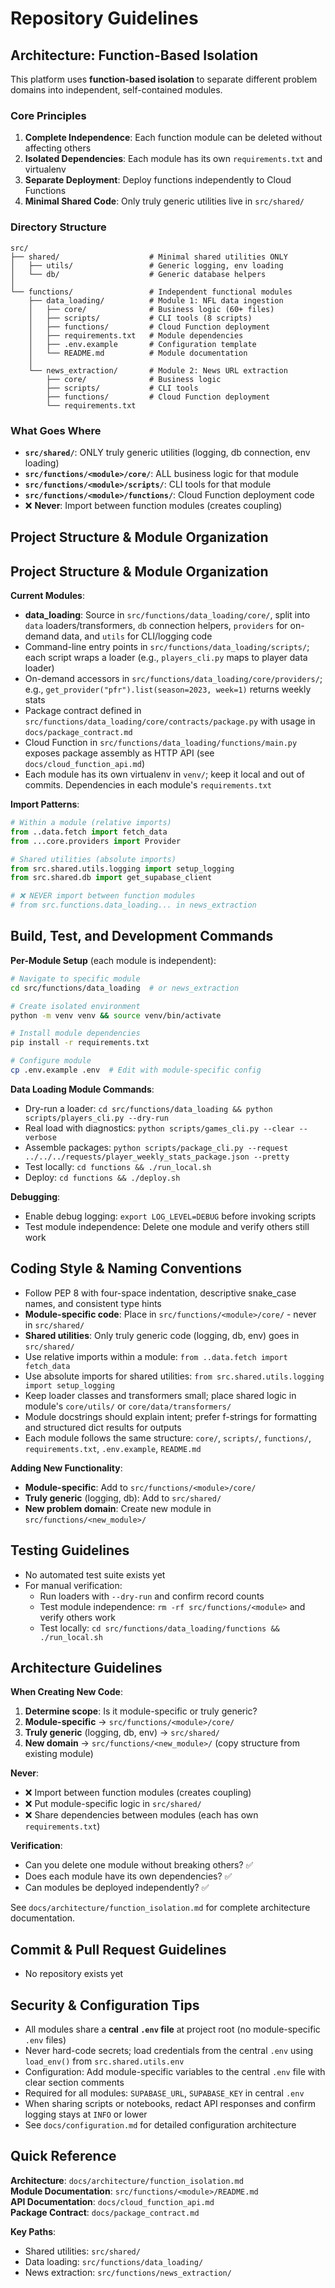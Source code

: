 # Repository Guidelines

## Architecture: Function-Based Isolation

This platform uses **function-based isolation** to separate different problem domains into independent, self-contained modules.

### Core Principles
1. **Complete Independence**: Each function module can be deleted without affecting others
2. **Isolated Dependencies**: Each module has its own `requirements.txt` and virtualenv
3. **Separate Deployment**: Deploy functions independently to Cloud Functions
4. **Minimal Shared Code**: Only truly generic utilities live in `src/shared/`

### Directory Structure
```
src/
├── shared/                    # Minimal shared utilities ONLY
│   ├── utils/                 # Generic logging, env loading
│   └── db/                    # Generic database helpers
│
└── functions/                 # Independent functional modules
    ├── data_loading/          # Module 1: NFL data ingestion
    │   ├── core/              # Business logic (60+ files)
    │   ├── scripts/           # CLI tools (8 scripts)
    │   ├── functions/         # Cloud Function deployment
    │   ├── requirements.txt   # Module dependencies
    │   ├── .env.example       # Configuration template
    │   └── README.md          # Module documentation
    │
    └── news_extraction/       # Module 2: News URL extraction
        ├── core/              # Business logic
        ├── scripts/           # CLI tools
        ├── functions/         # Cloud Function deployment
        └── requirements.txt
```

### What Goes Where
- **`src/shared/`**: ONLY truly generic utilities (logging, db connection, env loading)
- **`src/functions/<module>/core/`**: ALL business logic for that module
- **`src/functions/<module>/scripts/`**: CLI tools for that module
- **`src/functions/<module>/functions/`**: Cloud Function deployment code
- ❌ **Never**: Import between function modules (creates coupling)

## Project Structure & Module Organization
## Project Structure & Module Organization

**Current Modules**:
- **data_loading**: Source in `src/functions/data_loading/core/`, split into `data` loaders/transformers, `db` connection helpers, `providers` for on-demand data, and `utils` for CLI/logging code
- Command-line entry points in `src/functions/data_loading/scripts/`; each script wraps a loader (e.g., `players_cli.py` maps to player data loader)
- On-demand accessors in `src/functions/data_loading/core/providers/`; e.g., `get_provider("pfr").list(season=2023, week=1)` returns weekly stats
- Package contract defined in `src/functions/data_loading/core/contracts/package.py` with usage in `docs/package_contract.md`
- Cloud Function in `src/functions/data_loading/functions/main.py` exposes package assembly as HTTP API (see `docs/cloud_function_api.md`)
- Each module has its own virtualenv in `venv/`; keep it local and out of commits. Dependencies in each module's `requirements.txt`

**Import Patterns**:
```python
# Within a module (relative imports)
from ..data.fetch import fetch_data
from ...core.providers import Provider

# Shared utilities (absolute imports)
from src.shared.utils.logging import setup_logging
from src.shared.db import get_supabase_client

# ❌ NEVER import between function modules
# from src.functions.data_loading... in news_extraction
```

## Build, Test, and Development Commands

**Per-Module Setup** (each module is independent):
```bash
# Navigate to specific module
cd src/functions/data_loading  # or news_extraction

# Create isolated environment
python -m venv venv && source venv/bin/activate

# Install module dependencies
pip install -r requirements.txt

# Configure module
cp .env.example .env  # Edit with module-specific config
```

**Data Loading Module Commands**:
- Dry-run a loader: `cd src/functions/data_loading && python scripts/players_cli.py --dry-run`
- Real load with diagnostics: `python scripts/games_cli.py --clear --verbose`
- Assemble packages: `python scripts/package_cli.py --request ../../../requests/player_weekly_stats_package.json --pretty`
- Test locally: `cd functions && ./run_local.sh`
- Deploy: `cd functions && ./deploy.sh`

**Debugging**:
- Enable debug logging: `export LOG_LEVEL=DEBUG` before invoking scripts
- Test module independence: Delete one module and verify others still work

## Coding Style & Naming Conventions

- Follow PEP 8 with four-space indentation, descriptive snake_case names, and consistent type hints
- **Module-specific code**: Place in `src/functions/<module>/core/` - never in `src/shared/`
- **Shared utilities**: Only truly generic code (logging, db, env) goes in `src/shared/`
- Use relative imports within a module: `from ..data.fetch import fetch_data`
- Use absolute imports for shared utilities: `from src.shared.utils.logging import setup_logging`
- Keep loader classes and transformers small; place shared logic in module's `core/utils/` or `core/data/transformers/`
- Module docstrings should explain intent; prefer f-strings for formatting and structured dict results for outputs
- Each module follows the same structure: `core/`, `scripts/`, `functions/`, `requirements.txt`, `.env.example`, `README.md`

**Adding New Functionality**:
- **Module-specific**: Add to `src/functions/<module>/core/`
- **Truly generic** (logging, db): Add to `src/shared/`
- **New problem domain**: Create new module in `src/functions/<new_module>/`

## Testing Guidelines

- No automated test suite exists yet
- For manual verification: 
  - Run loaders with `--dry-run` and confirm record counts
  - Test module independence: `rm -rf src/functions/<module>` and verify others work
  - Test locally: `cd src/functions/data_loading/functions && ./run_local.sh`

## Architecture Guidelines

**When Creating New Code**:
1. **Determine scope**: Is it module-specific or truly generic?
2. **Module-specific** → `src/functions/<module>/core/`
3. **Truly generic** (logging, db, env) → `src/shared/`
4. **New domain** → `src/functions/<new_module>/` (copy structure from existing module)

**Never**:
- ❌ Import between function modules (creates coupling)
- ❌ Put module-specific logic in `src/shared/`
- ❌ Share dependencies between modules (each has own `requirements.txt`)

**Verification**:
- Can you delete one module without breaking others? ✅
- Does each module have its own dependencies? ✅
- Can modules be deployed independently? ✅

See `docs/architecture/function_isolation.md` for complete architecture documentation.

## Commit & Pull Request Guidelines

- No repository exists yet

## Security & Configuration Tips

- All modules share a **central `.env` file** at project root (no module-specific `.env` files)
- Never hard-code secrets; load credentials from the central `.env` using `load_env()` from `src.shared.utils.env`
- Configuration: Add module-specific variables to the central `.env` file with clear section comments
- Required for all modules: `SUPABASE_URL`, `SUPABASE_KEY` in central `.env`
- When sharing scripts or notebooks, redact API responses and confirm logging stays at `INFO` or lower
- See `docs/configuration.md` for detailed configuration architecture

## Quick Reference

**Architecture**: `docs/architecture/function_isolation.md`  
**Module Documentation**: `src/functions/<module>/README.md`  
**API Documentation**: `docs/cloud_function_api.md`  
**Package Contract**: `docs/package_contract.md`  

**Key Paths**:
- Shared utilities: `src/shared/`
- Data loading: `src/functions/data_loading/`
- News extraction: `src/functions/news_extraction/`
